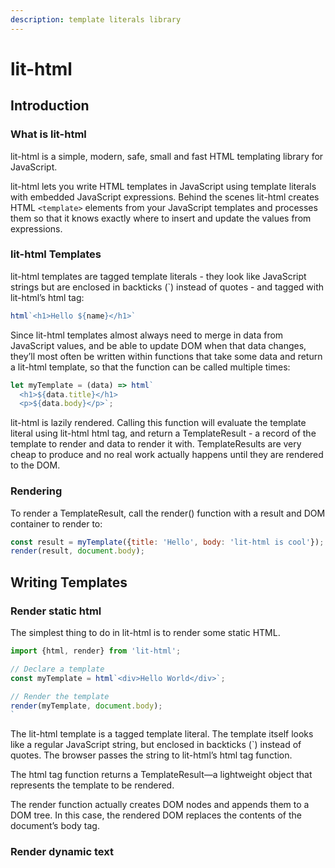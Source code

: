 ```yaml
---
description: template literals library
---
```


# lit-html

## Introduction

### What is lit-html

lit-html is a simple, modern, safe, small and fast HTML templating library for JavaScript.

lit-html lets you write HTML templates in JavaScript using template literals with embedded JavaScript expressions. Behind the scenes lit-html creates HTML `<template>` elements from your JavaScript templates and processes them so that it knows exactly where to insert and update the values from expressions.

### lit-html Templates

lit-html templates are tagged template literals - they look like JavaScript strings but are enclosed in backticks \(\`\) instead of quotes - and tagged with lit-html’s html tag:

```javascript
html`<h1>Hello ${name}</h1>`
```

Since lit-html templates almost always need to merge in data from JavaScript values, and be able to update DOM when that data changes, they’ll most often be written within functions that take some data and return a lit-html template, so that the function can be called multiple times:

```javascript
let myTemplate = (data) => html`
  <h1>${data.title}</h1>
  <p>${data.body}</p>`;
```

lit-html is lazily rendered. Calling this function will evaluate the template literal using lit-html html tag, and return a TemplateResult - a record of the template to render and data to render it with. TemplateResults are very cheap to produce and no real work actually happens until they are rendered to the DOM.

### Rendering

To render a TemplateResult, call the render\(\) function with a result and DOM container to render to:

```javascript
const result = myTemplate({title: 'Hello', body: 'lit-html is cool'});
render(result, document.body);
```

## Writing Templates

### Render static html

The simplest thing to do in lit-html is to render some static HTML.

```javascript
import {html, render} from 'lit-html';

// Declare a template
const myTemplate = html`<div>Hello World</div>`;

// Render the template
render(myTemplate, document.body);
`
```

The lit-html template is a tagged template literal. The template itself looks like a regular JavaScript string, but enclosed in backticks \(\`\) instead of quotes. The browser passes the string to lit-html’s html tag function.

The html tag function returns a TemplateResult—a lightweight object that represents the template to be rendered.

The render function actually creates DOM nodes and appends them to a DOM tree. In this case, the rendered DOM replaces the contents of the document’s body tag.

### Render dynamic text

